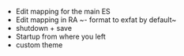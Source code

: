 - Edit mapping for the main ES
- Edit mapping in RA
~- format to exfat by default~
- shutdown + save
- Startup from where you left
- custom theme

